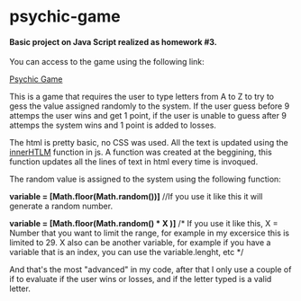 # psychic-game


<h4>Basic project on Java Script realized as homework #3.</h4>

You can access to the game using the following link:

<a href="https://belcboo.github.io/psychic-game/" target="_blank">Psychic Game</a>

<p>This is a game that requires the user to type letters from A to Z to try to gess the value assigned randomly to the system. If the user guess before 9 attemps the user wins and get 1 point, if the user is unable to guess after 9 attemps the system wins and 1 point is added to losses.</p>

<p>The html is pretty basic, no CSS was used. All the text is updated using the <a href=https://developer.mozilla.org/en-US/docs/Web/API/Element/innerHTML  target="_blank">innerHTLM</a> function in js. A function was created at the beggining, this function updates all the lines of text in html every time is invoqued.</p>

<p> The random value is assigned to the system using the following function:</p> 

<strong>variable = [Math.floor(Math.random())]</strong> //If you use it like this it will generate a random number.

<strong>variable = [Math.floor(Math.random() * X )]</strong> /* If you use it like this, X = Number that you want to limit the range, for example in my excersice this is limited to 29. X also can be another variable, for example if you have a variable that is an index, you can use the variable.lenght, etc */

And that's the most "advanced" in my code, after that I only use a couple of if to evaluate if the user wins or losses, and if the letter typed is a valid letter.

